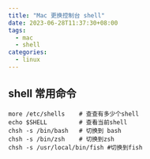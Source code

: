 ```yaml
---
title: "Mac 更换控制台 shell"
date: 2023-06-28T11:37:30+08:00
tags:
  - mac
  - shell
categories:
  - linux
---
```


## shell 常用命令
```shell
more /etc/shells 	# 查查有多少个shell
echo $SHELL 		# 查看当前shell
chsh -s /bin/bash   # 切换到 bash
chsh -s /bin/zsh	# 切换到zsh
chsh -s /usr/local/bin/fish	#切换到fish
```




